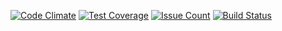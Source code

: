[![Code Climate](https://codeclimate.com/github/grom194/project-lvl1-s98/badges/gpa.svg)](https://codeclimate.com/github/grom194/project-lvl1-s98)
[![Test Coverage](https://codeclimate.com/github/grom194/project-lvl1-s98/badges/coverage.svg)](https://codeclimate.com/github/grom194/project-lvl1-s98/coverage)
[![Issue Count](https://codeclimate.com/github/grom194/project-lvl1-s98/badges/issue_count.svg)](https://codeclimate.com/github/grom194/project-lvl1-s98)
[![Build Status](https://travis-ci.org/grom194/hexlet-psr-linter.svg?branch=master)](https://travis-ci.org/grom194/hexlet-psr-linter)
